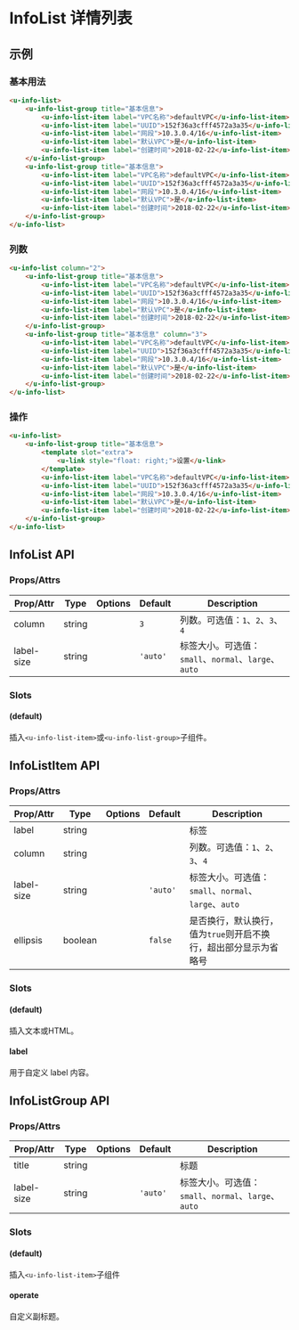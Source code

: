 <!-- 该 README.md 根据 api.yaml 和 docs/*.md 自动生成，为了方便在 GitHub 和 NPM 上查阅。如需修改，请查看源文件 -->

# InfoList 详情列表

## 示例
### 基本用法

``` html
<u-info-list>
    <u-info-list-group title="基本信息">
        <u-info-list-item label="VPC名称">defaultVPC</u-info-list-item>
        <u-info-list-item label="UUID">152f36a3cfff4572a3a35</u-info-list-item>
        <u-info-list-item label="网段">10.3.0.4/16</u-info-list-item>
        <u-info-list-item label="默认VPC">是</u-info-list-item>
        <u-info-list-item label="创建时间">2018-02-22</u-info-list-item>
    </u-info-list-group>
    <u-info-list-group title="基本信息">
        <u-info-list-item label="VPC名称">defaultVPC</u-info-list-item>
        <u-info-list-item label="UUID">152f36a3cfff4572a3a35</u-info-list-item>
        <u-info-list-item label="网段">10.3.0.4/16</u-info-list-item>
        <u-info-list-item label="默认VPC">是</u-info-list-item>
        <u-info-list-item label="创建时间">2018-02-22</u-info-list-item>
    </u-info-list-group>
</u-info-list>
```

### 列数

``` html
<u-info-list column="2">
    <u-info-list-group title="基本信息">
        <u-info-list-item label="VPC名称">defaultVPC</u-info-list-item>
        <u-info-list-item label="UUID">152f36a3cfff4572a3a35</u-info-list-item>
        <u-info-list-item label="网段">10.3.0.4/16</u-info-list-item>
        <u-info-list-item label="默认VPC">是</u-info-list-item>
        <u-info-list-item label="创建时间">2018-02-22</u-info-list-item>
    </u-info-list-group>
    <u-info-list-group title="基本信息" column="3">
        <u-info-list-item label="VPC名称">defaultVPC</u-info-list-item>
        <u-info-list-item label="UUID">152f36a3cfff4572a3a35</u-info-list-item>
        <u-info-list-item label="网段">10.3.0.4/16</u-info-list-item>
        <u-info-list-item label="默认VPC">是</u-info-list-item>
        <u-info-list-item label="创建时间">2018-02-22</u-info-list-item>
    </u-info-list-group>
</u-info-list>
```

### 操作

``` html
<u-info-list>
    <u-info-list-group title="基本信息">
        <template slot="extra">
            <u-link style="float: right;">设置</u-link>
        </template>
        <u-info-list-item label="VPC名称">defaultVPC</u-info-list-item>
        <u-info-list-item label="UUID">152f36a3cfff4572a3a35</u-info-list-item>
        <u-info-list-item label="网段">10.3.0.4/16</u-info-list-item>
        <u-info-list-item label="默认VPC">是</u-info-list-item>
        <u-info-list-item label="创建时间">2018-02-22</u-info-list-item>
    </u-info-list-group>
</u-info-list>
```

## InfoList API
### Props/Attrs

| Prop/Attr | Type | Options | Default | Description |
| --------- | ---- | ------- | ------- | ----------- |
| column | string |  | `3` | 列数。可选值：`1`、`2`、`3`、`4` |
| label-size | string |  | `'auto'` | 标签大小。可选值：`small`、`normal`、`large`、`auto` |

### Slots

#### (default)

插入`<u-info-list-item>`或`<u-info-list-group>`子组件。

## InfoListItem API
### Props/Attrs

| Prop/Attr | Type | Options | Default | Description |
| --------- | ---- | ------- | ------- | ----------- |
| label | string |  |  | 标签 |
| column | string |  |  | 列数。可选值：`1`、`2`、`3`、`4` |
| label-size | string |  | `'auto'` | 标签大小。可选值：`small`、`normal`、`large`、`auto` |
| ellipsis | boolean |  | `false` | 是否换行，默认换行，值为`true`则开启不换行，超出部分显示为省略号 |

### Slots

#### (default)

插入文本或HTML。

#### label

用于自定义 label 内容。

## InfoListGroup API
### Props/Attrs

| Prop/Attr | Type | Options | Default | Description |
| --------- | ---- | ------- | ------- | ----------- |
| title | string |  |  | 标题 |
| label-size | string |  | `'auto'` | 标签大小。可选值：`small`、`normal`、`large`、`auto` |

### Slots

#### (default)

插入`<u-info-list-item>`子组件

#### operate

自定义副标题。
